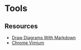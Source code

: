 # Tools
## Resources
- [Draw Diagrams With Markdown](https://support.typora.io/Draw-Diagrams-With-Markdown/)
- [Chrome Vimium](./chrome-vimium.md)